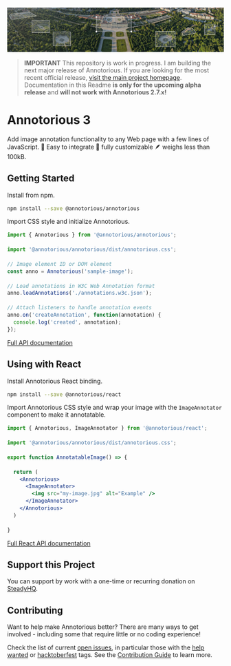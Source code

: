 ![Aerial view of Schönbrunn Palace in Vienna annotated with Annotorious](/docs/images/splash-image.jpg "Aerial view of Schönbrunn Palace in Vienna annotated with Annotorious")

> __IMPORTANT__ This repository is work in progress. I am building the next major release of Annotorious. If you 
> are looking for the most recent official release, [visit the main project homepage](https://annotorious.github.io). 
> Documentation in this Readme __is only for the upcoming alpha release__ and __will not work with Annotorious 2.7.x!__ 

# Annotorious 3

Add image annotation functionality to any Web page with a few lines of JavaScript. 🚀 Easy to integrate
🎨 fully customizable 🪶 weighs less than 100kB.

## Getting Started

Install from npm.

```sh
npm install --save @annotorious/annotorious
```

Import CSS style and initialize Annotorious.

```js
import { Annotorious } from '@annotorious/annotorious';

import '@annotorious/annotorious/dist/annotorious.css';

// Image element ID or DOM element
const anno = Annotorious('sample-image');

// Load annotations in W3C Web Annotation format
anno.loadAnnotations('./annotations.w3c.json');
       
// Attach listeners to handle annotation events
anno.on('createAnnotation', function(annotation) {
  console.log('created', annotation);
});
```

[Full API documentation](docs/api.md)

## Using with React

Install Annotorious React binding.

```sh
npm install --save @annotorious/react
```

Import Annotorious CSS style and wrap your image with the `ImageAnnotator` component to make it annotatable. 

```jsx
import { Annotorious, ImageAnnotator } from '@annotorious/react';

import '@annotorious/annotorious/dist/annotorious.css';

export function AnnotatableImage() => {

  return (
    <Annotorious>
      <ImageAnnotator>
        <img src="my-image.jpg" alt="Example" />
      </ImageAnnotator>
    </Annotorious>
  )

}
```

[Full React API documentation](docs/react.md)

## Support this Project

You can support by work with a one-time or recurring donation on [SteadyHQ](https://steadyhq.com/rainer-simon).

## Contributing

Want to help make Annotorious better? There are many ways to get involved - including some that require little
or no coding experience!

Check the list of current [open issues](https://github.com/annotorious/annotorious-v3/issues), in particular those with the [help wanted](https://github.com/annotorious/annotorious-v3/issues?q=is%3Aissue+is%3Aopen+label%3A"help+wanted") or [hacktoberfest](https://github.com/annotorious/annotorious-v3/issues?q=is%3Aissue+is%3Aopen+label%3Ahacktoberfest) tags. See the [Contribution Guide](contributing.md) to learn more.


